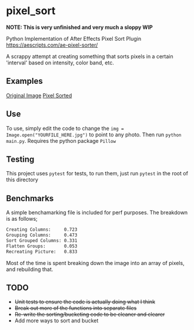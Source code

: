 # pixel_sort
**NOTE: This is very unfinished and very much a sloppy WIP**


Python Implementation of After Effects Pixel Sort Plugin
https://aescripts.com/ae-pixel-sorter/

A scrappy attempt at creating something that sorts pixels in a certain 'interval' based on intensity, color band, etc.

## Examples
[Original Image](examples/original.png)
[Pixel Sorted](examples/mod.png)

## Use
To use, simply edit the code to change the `img = Image.open("YOURFILE_HERE.jpg")` to point to any photo. Then run `python main.py`. Requires the python package `Pillow`

## Testing
This project uses `pytest` for tests, to run them, just run `pytest` in the root of this directory

## Benchmarks
A simple benchamarking file is included for perf purposes. The breakdown is as follows;
```sh
Creating Columns:     0.723
Grouping Columns:     0.473
Sort Grouped Columns: 0.331
Flatten Groups:       0.053
Recreating Picture:   0.833
```
Most of the time is spent breaking down the image into an array of pixels, and rebuilding that.


## TODO
- ~~Unit tests to ensure the code is actually doing what I think~~
- ~~Break out more of the functions into separate files~~
- ~~Re-write the sorting/bucketing code to be cleaner and clearer~~
- Add more ways to sort and bucket 
